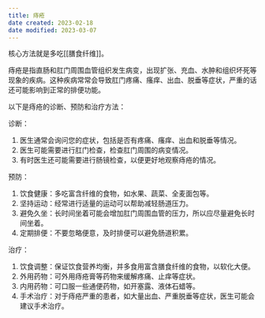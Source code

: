 ```yaml
---
title: 痔疮
date created: 2023-02-18
date modified: 2023-03-07
---
```


核心方法就是多吃[[膳食纤维]]。

痔疮是指直肠和肛门周围血管组织发生病变，出现扩张、充血、水肿和组织坏死等现象的疾病。这种疾病常常会导致肛门疼痛、瘙痒、出血、脱垂等症状，严重的话还可能影响到正常的排便功能。

以下是痔疮的诊断、预防和治疗方法：

诊断：

1. 医生通常会询问您的症状，包括是否有疼痛、瘙痒、出血和脱垂等情况。
2. 医生可能需要进行肛门检查，检查肛门周围的病变情况。
3. 有时医生还可能需要进行肠镜检查，以便更好地观察痔疮的情况。

预防：

1. 饮食健康：多吃富含纤维的食物，如水果、蔬菜、全麦面包等。
2. 坚持运动：经常进行适量的运动可以帮助减轻肠道压力。
3. 避免久坐：长时间坐着可能会增加肛门周围血管的压力，所以应尽量避免长时间坐着。
4. 定期排便：不要忽略便意，及时排便可以避免肠道积累。

治疗：

1. 饮食调整：保证饮食营养均衡，并多食用富含膳食纤维的食物，以软化大便。
2. 外用药物：可外用痔疮膏等药物来缓解疼痛、止痒等症状。
3. 内用药物：可口服一些通便药物，如开塞露、液体石蜡等。
4. 手术治疗：对于痔疮严重的患者，如大量出血、严重脱垂等症状，医生可能会建议手术治疗。
